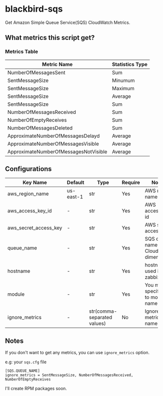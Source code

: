 blackbird-sqs
=============

Get Amazon Simple Queue Service(SQS) CloudWatch Metrics.


What metrics this script get?
-----------------------------

### Metrics Table

| Metric Name                           | Statistics Type |
|---------------------------------------|-----------------|
| NumberOfMessagesSent                  | Sum             |
| SentMessageSize                       | Minumum         |
| SentMessageSize                       | Maximum         |
| SentMessageSize                       | Average         |
| SentMessageSize                       | Sum             |
| NumberOfMessagesReceived              | Sum             |
| NumberOfEmptyReceives                 | Sum             |
| NumberOfMessagesDeleted               | Sum             |
| ApproximateNumberOfMessagesDelayd     | Average         |
| ApproximateNumberOfMessagesVisible    | Average         |
| ApproximateNumberOfMessagesNotVisible | Average         |


Configurations
--------------

| Key Name                 | Default   | Type                        | Require | Notes                                    |
|--------------------------|-----------|-----------------------------|---------|------------------------------------------|
| aws\_region\_name        | us-east-1 | str                         | Yes     | AWS region name                          |
| aws\_access\_key\_id     | -         | str                         | Yes     | AWS access key id                        |
| aws\_secret\_access\_key | -         | str                         | Yes     | AWS secret access key                    |
| queue_name               | -         | str                         | Yes     | SQS queue name(as Cloudwatch dimentions) |
| hostname                 | -         | str                         | Yes     | hostname used in zabbix                  |
| module                   | -         | str                         | Yes     | You must specify `sqs` to module name    |
| ignore\_metrics          | -         | str(comma-separated values) | No      | Ignore metric names                      |


Notes
-----

If you don't want to get any metrics, you can use `ignore_metrics` option.

e.g: your `sqs.cfg` file
```
[SQS.QUEUE_NAME]
ignore_metrics = SentMessageSize, NumberOfMessagesReceived, NumberOfEmptyReceives
```

I'll create RPM packages soon.
